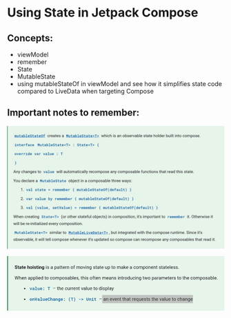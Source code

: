 # Using State in Jetpack Compose

## Concepts:
- viewModel
- remember
- State
- MutableState
- using mutableStateOf in viewModel and see how it simplifies state code compared to LiveData when targeting Compose

## Important notes to remember:

![Note 1](Images/state_1.png "MutableState")

![Note 2](Images/state_2.png "State hoisting")

